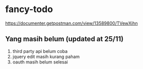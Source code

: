 # fancy-todo
https://documenter.getpostman.com/view/13589800/TVewXihn

## Yang masih belum (updated at 25/11)
1. third party api belum coba
2. jquery edit masih kurang paham
3. oauth masih belum selesai
